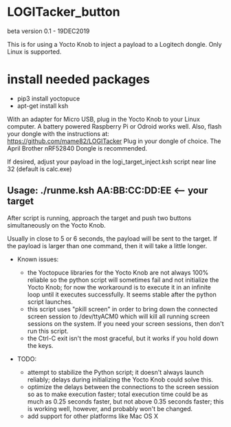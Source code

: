 # LOGITacker_button
beta version 0.1 - 19DEC2019

This is for using a Yocto Knob to inject a payload to a Logitech dongle.
Only Linux is supported.

# install needed packages
- pip3 install yoctopuce
- apt-get install ksh

With an adapter for Micro USB, plug in the Yocto Knob to your Linux computer.  A battery powered Raspberry Pi or Odroid works well.  Also, flash your dongle with the instructions at: https://github.com/mame82/LOGITacker
Plug in your dongle of choice.  The April Brother nRF52840 Dongle is recommended.

If desired, adjust your payload in the logi_target_inject.ksh script near line 32 (default is calc.exe)

## Usage: ./runme.ksh AA:BB:CC:DD:EE  <-- your target

After script is running, approach the target and push two buttons simultaneously on the Yocto Knob.

Usually in close to 5 or 6 seconds, the payload will be sent to the target.  If the payload is larger than one command, then it will take a little longer.

- Known issues: 
    - the Yoctopuce libraries for the Yocto Knob are not always 100% reliable so the python script will sometimes fail and not initialize the Yocto Knob; for now the workaround is to execute it in an infinite loop until it executes successfully.  It seems stable after the python script launches.
    - this script uses "pkill screen" in order to bring down the connected screen session to /dev/ttyACM0 which will kill all running screen sessions on the system.  If you need your screen sessions, then don't run this script.
    - the Ctrl-C exit isn't the most graceful, but it works if you hold down the keys.

- TODO: 
    - attempt to stabilize the Python script; it doesn't always launch reliably; delays during initializing the Yocto Knob could solve this.
    - optimize the delays between the connections to the screen session so as to make execution faster; total execution time could be as much as 0.25 seconds faster, but not above 0.35 seconds faster; this is working well, however, and probably won't be changed.
    - add support for other platforms like Mac OS X
